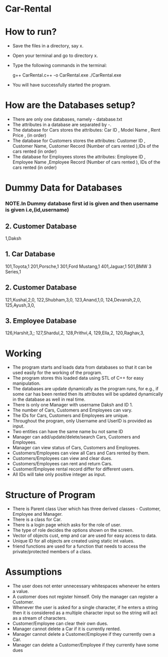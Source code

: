 # Car-Rental
<h1>How to run?</h1>

- Save the files in a directory, say x.
- Open your terminal and go to directory x.
- Type the following commands in the terminal:
  
  
  g++ CarRental.c++ -o CarRental.exe
  ./CarRental.exe
  
- You will have successfully started the program.

<h1>How are the Databases setup?</h1>

- There are only one databases, namely - database.txt 
- The attributes in a database are separated by -.
- The database for Cars stores the attributes: Car ID , Model Name ,  Rent Price ,  (in order)
- The database for Customers stores the attributes: Customer ID , Customer Name, Customer Record (Number of cars rented ),IDs of the cars rented (in order)
- The database for Employees stores the attributes: Employee ID , Employee Name ,Employee Record (Number of cars rented ),  IDs of the cars rented (in order)

<h1>Dummy Data for Databases</h1>
<h3>NOTE.In Dummy database first id is given and then username is given i.e,(id,username)</h3>
<h2>2. Customer Database</h2>
1,Daksh


<h2>1. Car Database</h2>


101,Toyota,1
201,Porsche,1
301,Ford Mustang,1
401,Jaguar,1
501,BMW 3 Series,1


<h2>2. Customer Database</h2>


121,Kushal,2,0,
122,Shubham,3,0,
123,Anand,1,0,
124,Devansh,2,0,
125,Ayush,3,0,



<h2>3. Employee Database</h2>


126,Harshit,3,;
127,Shardul,2,
128,Prithvi,4,
129,Ella,2,
120,Raghav,3,


<h1>Working</h1>

- The program starts and loads data from databases so that it can be used easily for the working of the program.
- The program stores this loaded data using STL of C++ for easy manipulation.
- The databases are update dynamically as the program runs, for e.g., if some car has been rented then its attributes will be updated dynamically in the database as well in real time.
- There is only one Manager with username Daksh and ID 1.
- The number of Cars, Customers and Employees can vary.
- The IDs for Cars, Customers and Employees are unique.
- Throughout the program, only Username and UserID is provided as input.
- Two entities can have the same name bu not same ID
- Manager can add/update/delete/search Cars, Customers and Employees.
- Manager can view status of Cars, Customers and Employees.
- Customers/Employees can view all Cars and Cars rented by them.
- Customers/Employees can view and clear dues.
- Customers/Employees can rent and return Cars.
- Customer/Employee rental record differ for different users.
- All IDs will take only positive integer as input.

<h1>Structure of Program</h1>

- There is Parent class User which has three derived classes - Customer, Employee and Manager.
- There is a class for Car.
- There is a login page which asks for the role of user.
- The type of role decides the options shown on the screen.
- Vector of objects cust, emp and car are used for easy access to data.
- Unique ID for all objects are created using static int values.
- friend functions are used for a function that needs to access the private/protected members of a class.

<h1>Assumptions</h1>

- The user does not enter unnecessary whitespaces whenever he enters a value.
- A customer does not register himself. Only the manager can register a Customer.
- Whenever the user is asked for a single character, if he enters a string then it is considered as a multiple character input so the string will act as a stream of characters.
- Customer/Employee can clear their own dues.
- Manager cannot delete a Car if it is currently rented.
- Manager cannot delete a Customer/Employee if they currently own a Car.
- Manager can delete a Customer/Employee if they currently have some dues
